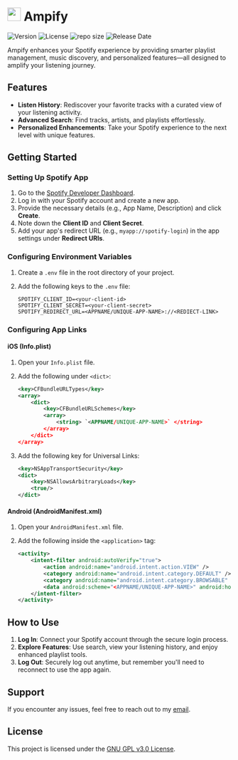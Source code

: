 # <img src="https://github.com/samanjhutty/ampify/blob/main/android/app/src/main/res/mipmap-hdpi/ic_launcher.png" width="30" height="30"> Ampify

![Version](https://img.shields.io/github/v/release/samandeep-flutter/ampify)
![License](https://img.shields.io/github/license/samanjhutty/ampify)
![repo size](https://img.shields.io/github/repo-size/samandeep-flutter/ampify)
![Release Date](https://img.shields.io/github/release-date/samandeep-flutter/ampify)

Ampify enhances your Spotify experience by providing smarter playlist management, music discovery, and personalized features—all designed to amplify your listening journey.

## Features

- **Listen History**: Rediscover your favorite tracks with a curated view of your listening activity.
- **Advanced Search**: Find tracks, artists, and playlists effortlessly.
- **Personalized Enhancements**: Take your Spotify experience to the next level with unique features.

## Getting Started

### Setting Up Spotify App

1. Go to the [Spotify Developer Dashboard](https://developer.spotify.com/dashboard/).
2. Log in with your Spotify account and create a new app.
3. Provide the necessary details (e.g., App Name, Description) and click **Create**.
4. Note down the **Client ID** and **Client Secret**.
5. Add your app's redirect URL (e.g., `myapp://spotify-login`) in the app settings under **Redirect URIs**.

### Configuring Environment Variables

1. Create a `.env` file in the root directory of your project.
2. Add the following keys to the `.env` file:

   ```env
   SPOTIFY_CLIENT_ID=<your-client-id>
   SPOTIFY_CLIENT_SECRET=<your-client-secret>
   SPOTIFY_REDIRECT_URL=<APPNAME/UNIQUE-APP-NAME>://<REDIECT-LINK>
   ```

### Configuring App Links

#### iOS (Info.plist)

1. Open your `Info.plist` file.
2. Add the following under `<dict>`:

   ```xml
   <key>CFBundleURLTypes</key>
   <array>
       <dict>
           <key>CFBundleURLSchemes</key>
           <array>
               <string> `<APPNAME/UNIQUE-APP-NAME>` </string>
           </array>
       </dict>
   </array>
   ```

3. Add the following key for Universal Links:

   ```xml
   <key>NSAppTransportSecurity</key>
   <dict>
       <key>NSAllowsArbitraryLoads</key>
       <true/>
   </dict>
   ```

#### Android (AndroidManifest.xml)

1. Open your `AndroidManifest.xml` file.
2. Add the following inside the `<application>` tag:

   ```xml
   <activity>
       <intent-filter android:autoVerify="true">
           <action android:name="android.intent.action.VIEW" />
           <category android:name="android.intent.category.DEFAULT" />
           <category android:name="android.intent.category.BROWSABLE" />
           <data android:scheme="<APPNAME/UNIQUE-APP-NAME>" android:host="<REDIECT-LINK>" />
       </intent-filter>
   </activity>
   ```

## How to Use

1. **Log In**: Connect your Spotify account through the secure login process.
2. **Explore Features**: Use search, view your listening history, and enjoy enhanced playlist tools.
3. **Log Out**: Securely log out anytime, but remember you'll need to reconnect to use the app again.

## Support

If you encounter any issues, feel free to reach out to my [email](mailto:samandeep.flutterdev@gmail.com).

## License

This project is licensed under the [GNU GPL v3.0 License](https://github.com/samandeep-flutter/Ampify/blob/main/LICENCE).

